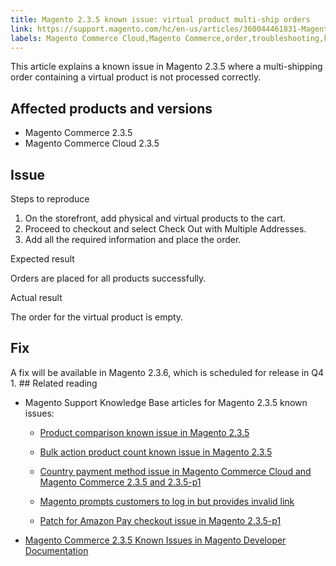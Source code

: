 ```yaml
---
title: Magento 2.3.5 known issue: virtual product multi-ship orders
link: https://support.magento.com/hc/en-us/articles/360044461831-Magento-2-3-5-known-issue-virtual-product-multi-ship-orders
labels: Magento Commerce Cloud,Magento Commerce,order,troubleshooting,known issues,product,multishipping,2.3.5,address
---
```


This article explains a known issue in Magento 2.3.5 where a multi-shipping order containing a virtual product is not processed correctly. 

## Affected products and versions

* Magento Commerce 2.3.5
* Magento Commerce Cloud 2.3.5

## Issue

Steps to reproduce

1. On the storefront, add physical and virtual products to the cart. 
1. Proceed to checkout and select Check Out with Multiple Addresses.
1. Add all the required information and place the order.

Expected result

Orders are placed for all products successfully. 

Actual result

The order for the virtual product is empty. 

## Fix

A fix will be available in Magento 2.3.6, which is scheduled for release in Q4 1. ## Related reading

* Magento Support Knowledge Base articles for Magento 2.3.5 known issues:   
    
    
    * [Product comparison known issue in Magento 2.3.5](https://support.magento.com/hc/en-us/articles/360043970452)
        
        
    * [Bulk action product count known issue in Magento 2.3.5](https://support.magento.com/hc/en-us/articles/360044839691)
        
        
    * [Country payment method issue in Magento Commerce Cloud and Magento Commerce 2.3.5 and 2.3.5-p1](https://support.magento.com/hc/en-us/articles/360043955991)
        
        
    * [Magento prompts customers to log in but provides invalid link](https://support.magento.com/hc/en-us/articles/360043857372)
        
        
    * [Patch for Amazon Pay checkout issue in Magento 2.3.5-p1](https://support.magento.com/hc/en-us/articles/360042646332)
        
        
    
    
    
* [Magento Commerce 2.3.5 Known Issues in Magento Developer Documentation](https://devdocs.magento.com/guides/v2.3/release-notes/release-notes-2-3-5-commerce.html#known-issues)